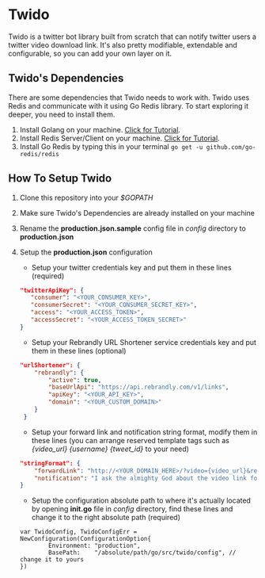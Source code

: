 

# Twido
Twido is a twitter bot library built from scratch that can notify twitter users a twitter video download link. It's also pretty modifiable, extendable and configurable, so you can add your own layer on it.

## **Twido's Dependencies**
There are some dependencies that Twido needs to work with. Twido uses Redis and communicate with it using Go Redis library. To start exploring it deeper, you need to install them.

 1. Install Golang on your machine. [Click for Tutorial](https://golang.org/doc/install).
 2. Install Redis Server/Client on your machine. [Click for Tutorial](https://www.digitalocean.com/community/tutorials/how-to-install-and-secure-redis-on-ubuntu-18-04).
 3. Install Go Redis by typing this in your terminal ``go get -u github.com/go-redis/redis``

## **How To Setup Twido**

 1. Clone this repository into your *$GOPATH*
 2. Make sure Twido's Dependencies are already installed on your machine
 3. Rename the **production.json.sample** config file in *config* directory to **production.json**
 4. Setup the **production.json** configuration
	 - Setup your twitter credentials key and put them in these lines (required)
	 
	 ```json
	 "twitterApiKey": {
        "consumer": "<YOUR_CONSUMER_KEY>",
        "consumerSecret": "<YOUR_CONSUMER_SECRET_KEY>",
        "access": "<YOUR_ACCESS_TOKEN>",
        "accessSecret": "<YOUR_ACCESS_TOKEN_SECRET>"
    }
    ```
    - Setup your Rebrandly URL Shortener service credentials key and put them in these lines (optional)
    
    ```json
    "urlShortener": {
        "rebrandly": {
            "active": true,
            "baseUrlApi": "https://api.rebrandly.com/v1/links",
            "apiKey": "<YOUR_API_KEY>",
            "domain": "<YOUR_CUSTOM_DOMAIN>"
        }
     }
    ```
    - Setup your forward link and notification string format, modify them in these lines (you can arrange reserved template tags such as *{video_url} {username} {tweet_id}* to your need)
    
    ```json
    "stringFormat": {
        "forwardLink": "http://<YOUR_DOMAIN_HERE>/?video={video_url}&requested_by={username}&tweet_id={tweet_id}",
        "notification": "I ask the almighty God about the video link for you and it's accessible on: {video_url} \n\n-Don't hesitate to come back buddy, @{username}"
    }
    ```
    - Setup the configuration absolute path to where it's actually located by opening **init.go** file in *config* directory, find these lines and change it to the right absolute path (required)
    ```
    var TwidoConfig, TwidoConfigErr = NewConfiguration(ConfigurationOption{
		    Environment: "production",
		    BasePath: 	 "/absolute/path/go/src/twido/config", // change it to yours
	})
    ```
